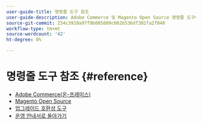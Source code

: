 ```yaml
---
user-guide-title: 명령줄 도구 참조
user-guide-description: Adobe Commerce 및 Magento Open Source 명령줄 도구에 사용할 수 있는 모든 명령, 인수 및 옵션에 대해 알아봅니다.
source-git-commit: 254c3910a97f9b085889c002b536df302fa2f040
workflow-type: tm+mt
source-wordcount: '42'
ht-degree: 0%

---
```



# 명령줄 도구 참조 {#reference}

- [Adobe Commerce(온-프레미스)](commerce-on-premises.md)
- [Magento Open Source](magento-open-source.md)
- [업그레이드 호환성 도구](uct.md)
- [운영 안내서로 돌아가기](https://experienceleague.adobe.com/docs/commerce-operations/operational-guides/home.html)
